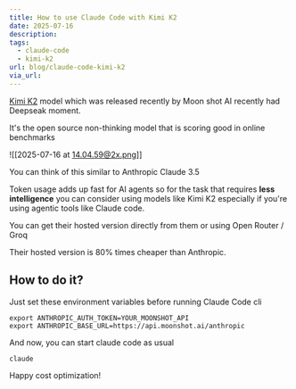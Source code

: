 ```yaml
---
title: How to use Claude Code with Kimi K2
date: 2025-07-16
description: 
tags:
  - claude-code
  - kimi-k2
url: blog/claude-code-kimi-k2
via_url:
---
```

[Kimi K2](https://moonshotai.github.io/Kimi-K2/) model which was released recently by Moon shot AI recently had Deepseak moment.

It's the open source non-thinking model that is scoring good in online benchmarks

![[2025-07-16 at 14.04.59@2x.png]]

You can think of this similar to Anthropic Claude 3.5

Token usage adds up fast for AI agents so for the task that requires **less intelligence** you can consider using models like Kimi K2 especially if you're using agentic tools like Claude code.

You can get their hosted version directly from them or using Open Router / Groq

Their hosted version is 80% times cheaper than Anthropic.
## How to do it?

Just set these environment variables before running Claude Code cli

```shell
export ANTHROPIC_AUTH_TOKEN=YOUR_MOONSHOT_API
export ANTHROPIC_BASE_URL=https://api.moonshot.ai/anthropic
```

And now, you can start claude code as usual

```shell
claude
```

Happy cost optimization!